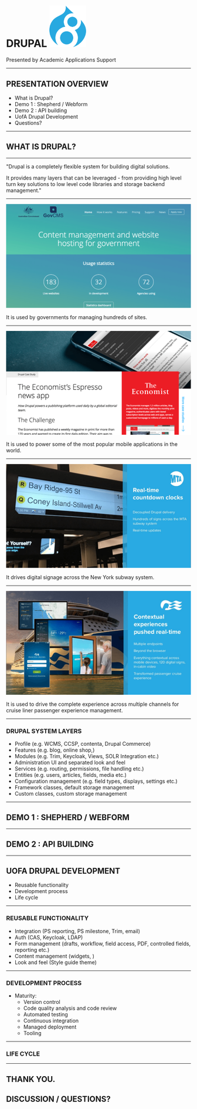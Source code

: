 # DRUPAL <img src="images/d8-logo.png" alt="Drupal 8 logo" width="100" style="background:none; border:none; margin: 0; box-shadow: none">


Presented by
Academic Applications Support

---

## PRESENTATION OVERVIEW

- What is Drupal?
- Demo 1 : Shepherd / Webform
- Demo 2 : API building
- UofA Drupal Development
- Questions?

---

## WHAT IS DRUPAL?

---

"Drupal is a completely flexible system for building digital solutions.

It provides many layers that can be leveraged - from providing high level turn key solutions to low level code libraries and storage backend management."


---

![](images/govcms.png)

It is used by governments for managing hundreds of sites.


---

![](images/economist.png)

It is used to power some of the most popular mobile applications in the world.


---

![](images/mta.png)

It drives digital signage across the New York subway system.


---

![](images/princess.png)

It is used to drive the complete experience across multiple channels for cruise liner passenger experience management.


---

### DRUPAL SYSTEM LAYERS

- <span class="fragment">Profile (e.g. WCMS, CCSP, contenta, Drupal Commerce)</span>
- <span class="fragment">Features (e.g. blog, online shop,)</span>
- <span class="fragment">Modules (e.g. Trim, Keycloak, Views, SOLR Integration etc.)</span>
- <span class="fragment">Administration UI and separated look and feel</span>
- <span class="fragment">Services (e.g. routing, permissions, file handling etc.)</span>
- <span class="fragment">Entities (e.g. users, articles, fields, media etc.)</span>
- <span class="fragment">Configuration management (e.g. field types, displays, settings etc.)</span>
- <span class="fragment">Framework classes, default storage management</span>
- <span class="fragment">Custom classes, custom storage management</span>


---

<!-- .slide: data-background="images/escher.jpg" -->
## DEMO 1 : SHEPHERD / WEBFORM


---

<!-- .slide: data-background="images/cables.jpg" -->
## DEMO 2 : API BUILDING


---

## UOFA DRUPAL DEVELOPMENT

- Reusable functionality
- Development process
- Life cycle


---

### REUSABLE FUNCTIONALITY

- Integration (PS reporting, PS milestone, Trim, email)
- Auth (CAS, Keycloak, LDAP)
- Form management (drafts, workflow, field access, PDF, controlled fields, reporting etc.)
- Content management (widgets, )
- Look and feel (Style guide theme)


---

### DEVELOPMENT PROCESS

- Maturity:
  - Version control
  - Code quality analysis and code review
  - Automated testing
  - Continuous integration
  - Managed deployment
  - Tooling


---

### LIFE CYCLE


---

## THANK YOU.
## DISCUSSION / QUESTIONS?
